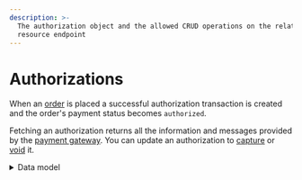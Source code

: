 ```yaml
---
description: >-
  The authorization object and the allowed CRUD operations on the related
  resource endpoint
---
```


# Authorizations

When an [order](../orders/) is placed a successful authorization transaction is created and the order's payment status becomes `authorized`.

Fetching an authorization returns all the information and messages provided by the [payment gateway](../payment\_gateways/). You can update an authorization to [capture](../captures/) or [void](../voids/) it.

<details>

<summary>Data model</summary>

Check the related [ER diagram](https://commercelayer.io/docs/data-model/orders-management) and explore the flowchart that illustrates how the authorization resource relates with the order and the transaction APIs.

</details>
